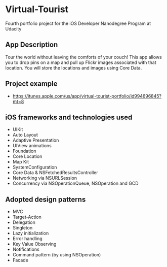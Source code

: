 # Virtual-Tourist
Fourth portfolio project for the iOS Developer Nanodegree Program at Udacity

## App Description
Tour the world without leaving the comforts of your couch! This app allows you to drop pins on a map and pull up Flickr images associated with that location. You will store the locations and images using Core Data.

## Project example
* https://itunes.apple.com/us/app/virtual-tourist-portfolio/id994696845?mt=8

## iOS frameworks and technologies used
* UIKit
* Auto Layout
* Adaptive Presentation
* UIView animations
* Foundation
* Core Location
* Map Kit
* SystemConfiguration
* Core Data & NSFetchedResultsController
* Networking via NSURLSession
* Concurrency via NSOperationQueue, NSOperation and GCD


## Adopted design patterns
* MVC
* Target-Action
* Delegation
* Singleton
* Lazy initialization
* Error handling
* Key Value Observing
* Notifications
* Command pattern (by using NSOperation)
* Facade
